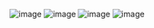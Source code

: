 ![image](https://github.com/user-attachments/assets/294cc849-0b86-4a08-ae2c-45c952d155eb)
![image](https://github.com/user-attachments/assets/042adb61-9c29-443a-9c55-917b910b3157)
![image](https://github.com/user-attachments/assets/e0e2a838-bf5a-4798-be2d-8dccff81185c)
![image](https://github.com/user-attachments/assets/2fdb7cb3-0538-4a5a-bd5a-47aa0ee30d80)
